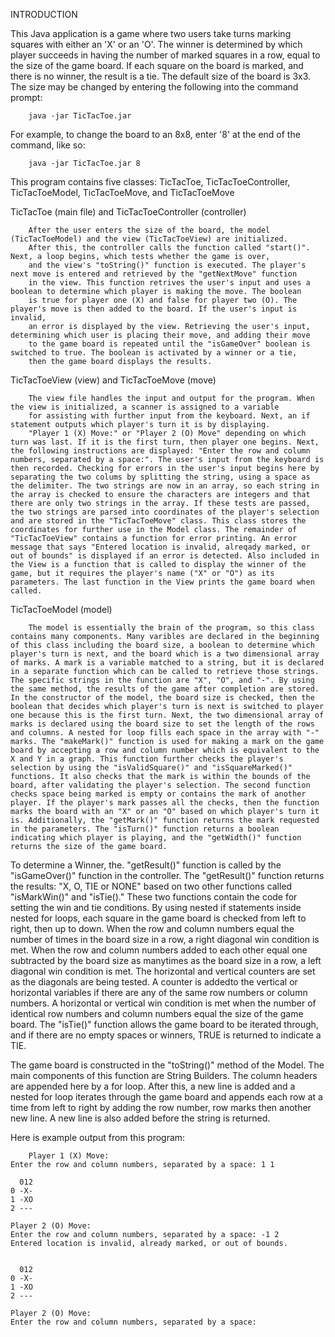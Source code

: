 INTRODUCTION

This Java application is a game where two users take turns marking squares with either an 'X' or an 'O'. The winner is determined by which
player succeeds in having the number of marked squares in a row, equal to the size of the game board. If each square on the board is marked,
and there is no winner, the result is a tie. The default size of the board is 3x3. The size may be changed by entering the following
into the command prompt: 

        java -jar TicTacToe.jar

For example, to change the board to an 8x8, enter '8' at the end of the command, like so: 

        java -jar TicTacToe.jar 8

This program contains five classes: TicTacToe, TicTacToeController, TicTacToeModel, TicTacToeMove, and TicTacToeMove

TicTacToe (main file) and TicTacToeController (controller)

        After the user enters the size of the board, the model (TicTacToeModel) and the view (TicTacToeView) are initialized.
        After this, the controller calls the function called "start()". Next, a loop begins, which tests whether the game is over, 
        and the view's "toString()" function is executed. The player's next move is entered and retrieved by the "getNextMove" function
        in the view. This function retrives the user's input and uses a boolean to determine which player is making the move. The boolean
        is true for player one (X) and false for player two (O). The player's move is then added to the board. If the user's input is invalid,
        an error is displayed by the view. Retrieving the user's input, determining which user is placing their move, and adding their move
        to the game board is repeated until the "isGameOver" boolean is switched to true. The boolean is activated by a winner or a tie,
        then the game board displays the results.

TicTacToeView (view) and TicTacToeMove (move)

        The view file handles the input and output for the program. When the view is initialized, a scanner is assigned to a variable
        for assisting with further input from the keyboard. Next, an if statement outputs which player's turn it is by displaying.
        "Player 1 (X) Move:" or "Player 2 (O) Move" depending on which turn was last. If it is the first turn, then player one begins. Next, the following instructions are displayed: "Enter the row and column numbers, separated by a space:". The user's input from the keyboard is then recorded. Checking for errors in the user's input begins here by separating the two colums by splitting the string, using a space as the delimiter. The two strings are now in an array, so each string in the array is checked to ensure the characters are integers and that there are only two strings in the array. If these tests are passed, the two strings are parsed into coordinates of the player's selection and are stored in the "TicTacToeMove" class. This class stores the coordinates for further use in the Model class. The remainder of "TicTacToeView" contains a function for error printing. An error message that says "Entered location is invalid, alreqady marked, or out of bounds" is displayed if an error is detected. Also included in the View is a function that is called to display the winner of the game, but it requires the player's name ("X" or "O") as its parameters. The last function in the View prints the game board when called.
        
TicTacToeModel (model)

        The model is essentially the brain of the program, so this class contains many components. Many varibles are declared in the beginning of this class including the board size, a boolean to determine which player's turn is next, and the board which is a two dimensional array of marks. A mark is a variable matched to a string, but it is declared in a separate function which can be called to retrieve those strings. The specific strings in the function are "X", "O", and "-". By using the same method, the results of the game after completion are stored. In the constructor of the model, the board size is checked, then the boolean that decides which player's turn is next is switched to player one because this is the first turn. Next, the two dimensional array of marks is declared using the board size to set the length of the rows and columns. A nested for loop fills each space in the array with "-" marks. The "makeMark()" function is used for making a mark on the game board by accepting a row and column number which is equivalent to the X and Y in a graph. This function further checks the player's selection by using the "isValidSquare()" and "isSquareMarked()" functions. It also checks that the mark is within the bounds of the board, after validating the player's selection. The second function checks space being marked is empty or contains the mark of another player. If the player's mark passes all the checks, then the function marks the board with an "X" or an "O" based on which player's turn it is. Additionally, the "getMark()" function returns the mark requested in the parameters. The "isTurn()" function returns a boolean indicating which player is playing, and the "getWidth()" function returns the size of the game board.
        
To determine a Winner, the. "getResult()" function is called by the "isGameOver()" function in the controller. The "getResult()" function returns the results: "X, O, TIE or NONE" based on two other functions called "isMarkWin()" and "isTie()." These two functions contain the code for setting the win and tie conditions. By using nested if statements inside nested for loops, each square in the game board is checked from left to right, then up to down. When the row and column numbers equal the number of times in the board size in a row, a right diagonal win condition is met. When the row and column numbers added to each other equal one subtracted by the board size as manytimes as the board size in a row, a left diagonal win condition is met. The horizontal and vertical counters are set as the diagonals are being tested. A counter is addedto the vertical or horizontal variables if there are any of the same row numbers or column numbers. A horizontal or vertical win condition is met when the number of identical row numbers and column numbers equal the size of the game board. The "isTie()" function allows the game board to be iterated through, and if there are no empty spaces or winners, TRUE is returned to indicate a TIE.

The game board is constructed in the "toString()" method of the Model. The main components of this function are String Builders. The column headers are appended here by a for loop. After this, a new line is added and a nested for loop iterates through the game board and appends each row at a time from left to right by adding the row number, row marks then another new line. A new line is also added before the string is returned.

Here is example output from this program:

        Player 1 (X) Move:
	Enter the row and column numbers, separated by a space: 1 1

	  012
	0 -X-
	1 -XO
	2 ---

	Player 2 (O) Move:
	Enter the row and column numbers, separated by a space: -1 2
	Entered location is invalid, already marked, or out of bounds.


	  012
	0 -X-
	1 -XO
	2 ---

	Player 2 (O) Move:
	Enter the row and column numbers, separated by a space:


